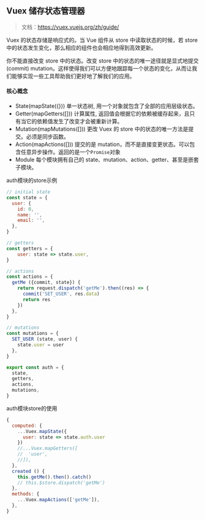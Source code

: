 ## Vuex 储存状态管理器

> 文档：https://vuex.vuejs.org/zh/guide/

Vuex 的状态存储是响应式的。当 Vue 组件从 store 中读取状态的时候，若 store 中的状态发生变化，那么相应的组件也会相应地得到高效更新。

你不能直接改变 store 中的状态。改变 store 中的状态的唯一途径就是显式地提交 (commit) mutation。这样使得我们可以方便地跟踪每一个状态的变化，从而让我们能够实现一些工具帮助我们更好地了解我们的应用。

#### 核心概念

- State(mapState({})) 单一状态树, 用一个对象就包含了全部的应用层级状态。
- Getter(mapGetters([])) 计算属性, 返回值会根据它的依赖被缓存起来，且只有当它的依赖值发生了改变才会被重新计算。
- Mutation(mapMutations([])) 更改 Vuex 的 store 中的状态的唯一方法是提交。必须是同步函数。
- Action(mapActions([])) 提交的是 mutation，而不是直接变更状态。可以包含任意异步操作。返回的是一个`Promise`对象
- Module 每个模块拥有自己的 state、mutation、action、getter、甚至是嵌套子模块。


auth模块的store示例
```js
// initial state
const state = {
  user: {
    id: 0,
    name: '',
    email: '',
  },
}

// getters
const getters = {
    user: state => state.user,
}

// actions
const actions = {
  getMe ({commit, state}) {
    return request.dispatch('getMe').then((res) => {
      commit('SET_USER', res.data)
      return res
    })
  },
}

// mutations
const mutations = {
  SET_USER (state, user) {
    state.user = user
  },
}

export const auth = {
  state,
  getters,
  actions,
  mutations,
}
```

auth模块store的使用
```js
{
  computed: {
    ...Vuex.mapState({
      user: state => state.auth.user
    })
    //...Vuex.mapGetters([
    //  'user',
    //]),
  },
  created () {
    this.getMe().then().catch()
    // this.$store.dispatch('getMe')
  },
  methods: {
    ...Vuex.mapActions(['getMe']),
  },
}
```